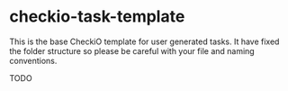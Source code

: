 checkio-task-template
=====================

This is the base CheckiO template for user generated tasks.
It have fixed the folder structure so please be careful with
your file and naming conventions.

TODO

